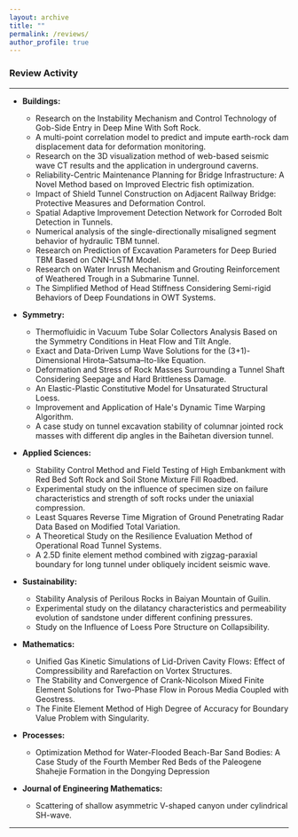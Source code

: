 ```yaml
---
layout: archive
title: ""
permalink: /reviews/
author_profile: true
---
```


### **Review Activity**
___

* **Buildings:**
  * Research on the Instability Mechanism and Control Technology of Gob-Side Entry in Deep Mine With Soft Rock.
  * A multi-point correlation model to predict and impute earth-rock dam displacement data for deformation monitoring.
  * Research on the 3D visualization method of web-based seismic wave CT results and the application in underground caverns.
  * Reliability-Centric Maintenance Planning for Bridge Infrastructure: A Novel Method based on Improved Electric fish optimization.
  * Impact of Shield Tunnel Construction on Adjacent Railway Bridge: Protective Measures and Deformation Control.
  * Spatial Adaptive Improvement Detection Network for Corroded Bolt Detection in Tunnels.
  * Numerical analysis of the single-directionally misaligned segment behavior of hydraulic TBM tunnel.
  * Research on Prediction of Excavation Parameters for Deep Buried TBM Based on CNN-LSTM Model.
  * Research on Water Inrush Mechanism and Grouting Reinforcement of Weathered Trough in a Submarine Tunnel.
  * The Simplified Method of Head Stiffness Considering Semi-rigid Behaviors of Deep Foundations in OWT Systems.



* **Symmetry:**
  * Thermofluidic in Vacuum Tube Solar Collectors Analysis Based on the Symmetry Conditions in Heat Flow and Tilt Angle.
  * Exact and Data-Driven Lump Wave Solutions for the (3+1)-Dimensional Hirota–Satsuma–Ito-like Equation.
  * Deformation and Stress of Rock Masses Surrounding a Tunnel Shaft Considering Seepage and Hard Brittleness Damage.
  * An Elastic-Plastic Constitutive Model for Unsaturated Structural Loess.
  * Improvement and Application of Hale's Dynamic Time Warping Algorithm.
  * A case study on tunnel excavation stability of columnar jointed rock masses with different dip angles in the Baihetan diversion tunnel.



* **Applied Sciences:**
  * Stability Control Method and Field Testing of High Embankment with Red Bed Soft Rock and Soil Stone Mixture Fill Roadbed.
  * Experimental study on the influence of specimen size on failure characteristics and strength of soft rocks under the uniaxial compression.
  * Least Squares Reverse Time Migration of Ground Penetrating Radar Data Based on Modified Total Variation.
  * A Theoretical Study on the Resilience Evaluation Method of Operational Road Tunnel Systems.
  * A 2.5D finite element method combined with zigzag-paraxial boundary for long tunnel under obliquely incident seismic wave.

  

* **Sustainability:**
  * Stability Analysis of Perilous Rocks in Baiyan Mountain of Guilin.
  * Experimental study on the dilatancy characteristics and permeability evolution of sandstone under different confining pressures.
  * Study on the Influence of Loess Pore Structure on Collapsibility.


  
* **Mathematics:**
  * Unified Gas Kinetic Simulations of Lid-Driven Cavity Flows: Effect of Compressibility and Rarefaction on Vortex Structures.
  * The Stability and Convergence of Crank-Nicolson Mixed Finite Element Solutions for Two-Phase Flow in Porous Media Coupled with Geostress.
  * The Finite Element Method of High Degree of Accuracy for Boundary Value Problem with Singularity.

  
* **Processes:**
  * Optimization Method for Water-Flooded Beach-Bar Sand Bodies: A Case Study of the Fourth Member Red Beds of the Paleogene Shahejie Formation in the Dongying Depression


* **Journal of Engineering Mathematics:**
  * Scattering of shallow asymmetric V-shaped canyon under cylindrical SH-wave.
 
 
___
